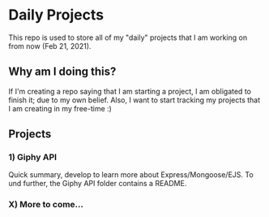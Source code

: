 # Daily Projects
This repo is used to store all of my "daily" projects that I am working on from now (Feb 21, 2021).
## Why am I doing this?
If I'm creating a repo saying that I am starting a project, I am obligated to finish it; due to my own belief. 
Also, I want to start tracking my projects that I am creating in my free-time :)
## Projects
### 1) Giphy API
Quick summary, develop to learn more about Express/Mongoose/EJS. To und further, the Giphy API folder contains a README.
### X) More to come...

